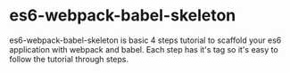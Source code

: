 # es6-webpack-babel-skeleton
es6-webpack-babel-skeleton is basic 4 steps tutorial to scaffold your es6 application with webpack and babel. Each step has it's tag so it's easy to follow the tutorial through steps. 
